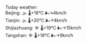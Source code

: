 Today weather:  
Beijing: 🌫  🌡️+16°C 🌬️↘4km/h  
Tianjin: 🌫  🌡️+20°C 🌬️↗4km/h  
Shijiazhuang: ☀️   🌡️+19°C 🌬️→15km/h  
Tangshan: ☀️   🌡️+18°C 🌬️→9km/h  
